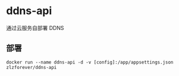 # ddns-api
通过云服务自部署 DDNS

## 部署 

``` 
docker run --name ddns-api -d -v [config]:/app/appsettings.json zlzforever/ddns-api
```